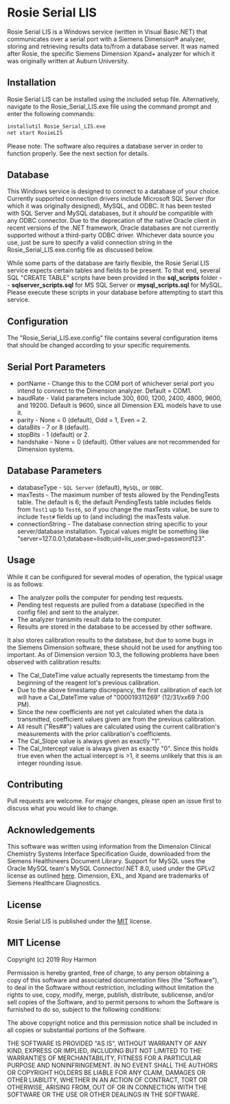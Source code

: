 # Rosie Serial LIS

Rosie Serial LIS is a Windows service (written in Visual Basic.NET) that communicates over a serial port with a Siemens Dimension® analyzer, storing and retrieving results data to/from a database server. It was named after Rosie, the specific Siemens Dimension Xpand+ analyzer for which it was originally written at Auburn University.

## Installation

Rosie Serial LIS can be installed using the included setup file. Alternatively, navigate to the Rosie_Serial_LIS.exe file using the command prompt and enter the following commands:

```bash
installutil Rosie_Serial_LIS.exe
net start RosieLIS
```

Please note: The software also requires a database server in order to function properly. See the next section for details.

## Database

This Windows service is designed to connect to a database of your choice. Currently supported connection drivers include Microsoft SQL Server (for which it was originally designed), MySQL, and ODBC. It has been tested with SQL Server and MySQL databases, but it *should* be compatible with any ODBC connector. Due to the deprecation of the native Oracle client in recent versions of the .NET framework, Oracle databases are not currently supported without a third-party ODBC driver.
Whichever data source you use, just be sure to specify a valid connection string in the Rosie_Serial_LIS.exe.config file as discussed below.

While some parts of the database are fairly flexible, the Rosie Serial LIS service expects certain tables and fields to be present. To that end, several SQL "CREATE TABLE" scripts have been provided in the **sql_scripts** folder -- **sqlserver_scripts.sql** for MS SQL Server or **mysql_scripts.sql** for MySQL. Please execute these scripts in your database before attempting to start this service.

## Configuration

The "Rosie_Serial_LIS.exe.config" file contains several configuration items that should be changed according to your specific requirements. 

Serial Port Parameters
---
* portName - Change this to the COM port of whichever serial port you intend to connect to the Dimension analyzer. Default = COM1.
* baudRate - Valid parameters include 300, 600, 1200, 2400, 4800, 9600, and 19200. Default is 9600, since all Dimension EXL models have to use it.
* parity - None = 0 (default), Odd = 1, Even = 2.
* dataBits - 7 or 8 (default).
* stopBits - 1 (default) or 2.
* handshake - None = 0 (default). Other values are not recommended for Dimension systems.

Database Parameters
---
* databaseType - `SQL Server` (default), `MySQL`, or `ODBC`.
* maxTests - The maximum number of tests allowed by the PendingTests table. The default is 6; the default PendingTests table includes fields from `Test1` up to `Test6`, so if you change the maxTests value, be sure to include `Test#` fields up to (and including) the maxTests value.
* connectionString - The database connection string specific to your server/database installation. Typical values might be something like "server=127.0.0.1;database=lisdb;uid=lis_user;pwd=password123".

## Usage

While it can be configured for several modes of operation, the typical usage is as follows: 
* The analyzer polls the computer for pending test requests.
* Pending test requests are pulled from a database (specified in the config file) and sent to the analyzer.
* The analyzer transmits result data to the computer.
* Results are stored in the database to be accessed by other software.

It also stores calibration results to the database, but due to some bugs in the Siemens Dimension software, these should not be used for anything too important. As of Dimension version 10.3, the following problems have been observed with calibration results:
* The Cal_DateTime value actually represents the timestamp from the beginning of the reagent lot's previous calibration.
* Due to the above timestamp discrepancy, the first calibration of each lot will have a Cal_DateTime value of "000019311269" (12/31/xx69 7:00 PM).
* Since the new coefficients are not yet calculated when the data is transmitted, coefficient values given are from the previous calibration.
* All result ("Res##") values are calculated using the current calibration's measurements with the prior calibration's coefficients.
* The Cal_Slope value is always given as exactly "1".
* The Cal_Intercept value is always given as exactly "0". Since this holds true even when the actual intercept is >1, it seems unlikely that this is an integer rounding issue.

## Contributing

Pull requests are welcome. For major changes, please open an issue first to discuss what you would like to change.

## Acknowledgements

This software was written using information from the Dimension Clinical Chemistry Systems Interface Specification Guide, downloaded from the Siemens Healthineers Document Library. 
Support for MySQL uses the Oracle MySQL team's MySQL Connector/.NET 8.0, used under the GPLv2 license as outlined [here](https://downloads.mysql.com/docs/licenses/connector-net-8.0-gpl-en.pdf).
Dimension, EXL, and Xpand are trademarks of Siemens Healthcare Diagnostics.

## License

Rosie Serial LIS is published under the [MIT](https://choosealicense.com/licenses/mit/) license.

MIT License
---

Copyright (c) 2019 Roy Harmon

Permission is hereby granted, free of charge, to any person obtaining a copy
of this software and associated documentation files (the "Software"), to deal
in the Software without restriction, including without limitation the rights
to use, copy, modify, merge, publish, distribute, sublicense, and/or sell
copies of the Software, and to permit persons to whom the Software is
furnished to do so, subject to the following conditions:

The above copyright notice and this permission notice shall be included in all
copies or substantial portions of the Software.

THE SOFTWARE IS PROVIDED "AS IS", WITHOUT WARRANTY OF ANY KIND, EXPRESS OR
IMPLIED, INCLUDING BUT NOT LIMITED TO THE WARRANTIES OF MERCHANTABILITY,
FITNESS FOR A PARTICULAR PURPOSE AND NONINFRINGEMENT. IN NO EVENT SHALL THE
AUTHORS OR COPYRIGHT HOLDERS BE LIABLE FOR ANY CLAIM, DAMAGES OR OTHER
LIABILITY, WHETHER IN AN ACTION OF CONTRACT, TORT OR OTHERWISE, ARISING FROM,
OUT OF OR IN CONNECTION WITH THE SOFTWARE OR THE USE OR OTHER DEALINGS IN THE
SOFTWARE.
